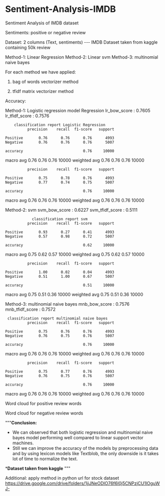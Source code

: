 # Sentiment-Analysis-IMDB
Sentiment Analysis of IMDB dataset 

Sentiments: positive or negative review

Dataset:
2 columns (Text, sentiments) --- IMDB Dataset taken from kaggle containing 50k review


Method-1: Linear Regression
Method-2: Linear svm
Method-3: multinomial naive bayes

For each method we have applied:
1. bag of words vectorizer method

2. tfidf matrix vectorizer method


Accuracy:

Method-1: Logistic regression model
 Regression
lr_bow_score : 0.7605
lr_tfidf_score : 0.7576

        classification report Logistic Regression
              precision    recall  f1-score   support

    Positive       0.76      0.76      0.76      4993
    Negative       0.76      0.76      0.76      5007

    accuracy                           0.76     10000
   macro avg       0.76      0.76      0.76     10000
weighted avg       0.76      0.76      0.76     10000

              precision    recall  f1-score   support

    Positive       0.75      0.78      0.76      4993
    Negative       0.77      0.74      0.75      5007

    accuracy                           0.76     10000
   macro avg       0.76      0.76      0.76     10000
weighted avg       0.76      0.76      0.76     10000

Method-2: svm
svm_bow_score : 0.6227
svm_tfidf_score : 0.5111

                classification report svm
              precision    recall  f1-score   support

    Positive       0.93      0.27      0.41      4993
    Negative       0.57      0.98      0.72      5007

    accuracy                           0.62     10000
   macro avg       0.75      0.62      0.57     10000
weighted avg       0.75      0.62      0.57     10000

              precision    recall  f1-score   support

    Positive       1.00      0.02      0.04      4993
    Negative       0.51      1.00      0.67      5007

    accuracy                           0.51     10000
   macro avg       0.75      0.51      0.36     10000
weighted avg       0.75      0.51      0.36     10000


Method-3: multinomial naive bayes
mnb_bow_score : 0.7576
mnb_tfidf_score : 0.7572

     classification report multinomial naive bayes
              precision    recall  f1-score   support

    Positive       0.75      0.76      0.76      4993
    Negative       0.76      0.75      0.76      5007

    accuracy                           0.76     10000
   macro avg       0.76      0.76      0.76     10000
weighted avg       0.76      0.76      0.76     10000

              precision    recall  f1-score   support

    Positive       0.75      0.77      0.76      4993
    Negative       0.76      0.75      0.76      5007

    accuracy                           0.76     10000
   macro avg       0.76      0.76      0.76     10000
weighted avg       0.76      0.76      0.76     10000


Word cloud for positive review words

Word cloud for negative review words

"""**Conclusion:**
* We can observed that both logistic regression and multinomial naive bayes model performing well compared to linear support vector  machines.
* Still we can improve the accuracy of the models by preprocessing data and by using lexicon models like Textblob, 
the only downside is it takes lot of time to normalize the text.


***Dataset taken from kaggle**
"""

Additional:  apply method in python
url for stock dataset https://drive.google.com/drive/folders/1jiJNeODlO76f6I0j5CNPzjCU1lOguWJ-
